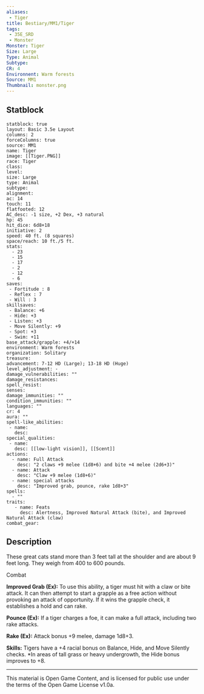 ```yaml
---
aliases:
 - Tiger
title: Bestiary/MM1/Tiger
tags: 
 - 35E_SRD
 - Monster
Monster: Tiger
Size: Large
Type: Animal
Subtype: 
CR: 4
Environnent: Warm forests
Source: MM1
Thumbnail: monster.png
---
```


## Statblock

```statblock
statblock: true
layout: Basic 3.5e Layout
columns: 2
forceColumns: true
source: MM1 
name: Tiger
image: [[Tiger.PNG]]
race: Tiger
class: 
level: 
size: Large
type: Animal
subtype: 
alignment: 
ac: 14
touch: 11
flatfooted: 12
AC_desc: -1 size, +2 Dex, +3 natural
hp: 45
hit_dice: 6d8+18
initiative: 2
speed: 40 ft. (8 squares)
space/reach: 10 ft./5 ft.
stats:
  - 23
  - 15
  - 17
  - 2
  - 12
  - 6
saves:
 - Fortitude : 8
 - Reflex : 7
 - Will : 3
skillsaves:
 - Balance: +6
 - Hide: +3
 - Listen: +3
 - Move Silently: +9
 - Spot: +3
 - Swim: +11
base_attack/grapple: +4/+14
environment: Warm forests
organization: Solitary
treasure: 
advancement: 7-12 HD (Large); 13-18 HD (Huge)
level_adjustment: -
damage_vulnerabilities: ""
damage_resistances: 
spell_resist: 
senses: 
damage_immunities: ""
condition_immunities: ""
languages: ""
cr: 4
aura: ""
spell-like_abilities:
 - name: 
   desc: 
special_qualities:
 - name:
   desc: [[low-light vision]], [[Scent]]
actions:
  - name: Full Attack
    desc: "2 claws +9 melee (1d8+6) and bite +4 melee (2d6+3)"
  - name: Attack
    desc: "Claw +9 melee (1d8+6)"
  - name: special attacks
    desc: "Improved grab, pounce, rake 1d8+3"
spells:
  - ""
traits:
   - name: Feats
     desc: Alertness, Improved Natural Attack (bite), and Improved Natural Attack (claw)
combat_gear:  
```

## Description



These great cats stand more than 3 feet tall at the shoulder and are about 9 feet long. They weigh from 400 to 600 pounds.

Combat


**Improved Grab (Ex):** To use this ability, a tiger must hit with a claw or bite attack. It can then attempt to start a grapple as a free action without provoking an attack of opportunity. If it wins the grapple check, it establishes a hold and can rake.


**Pounce (Ex):** If a tiger charges a foe, it can make a full attack, including two rake attacks.


**Rake (Ex):** Attack bonus +9 melee, damage 1d8+3.


**Skills:** Tigers have a +4 racial bonus on Balance, Hide, and Move Silently checks. *In areas of tall grass or heavy undergrowth, the Hide bonus improves to +8.

---

This material is Open Game Content, and is licensed for public use under the terms of the Open Game License v1.0a.
